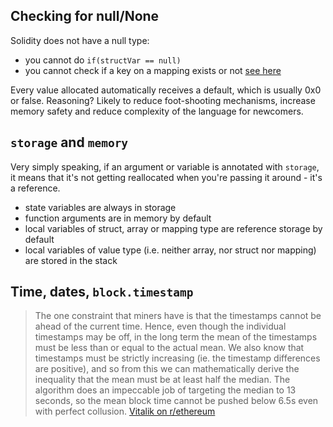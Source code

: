## Checking for null/None
Solidity does not have a null type:
 * you cannot do `if(structVar == null)`
 * you cannot check if a key on a mapping exists or not [see here](https://ethereum.stackexchange.com/questions/13021/how-can-you-figure-out-if-a-certain-key-exists-in-a-mapping-struct-defined-insi)

Every value allocated automatically receives a default, which is usually 0x0 or false. Reasoning? Likely to reduce foot-shooting mechanisms, increase memory safety and reduce complexity of the language for newcomers.

## `storage` and `memory`
Very simply speaking, if an argument or variable is annotated with `storage`, it means that it's not getting reallocated when you're passing it around - it's a reference.

 * state variables are always in storage
 * function arguments are in memory by default
 * local variables of struct, array or mapping type are reference storage by default
 * local variables of value type (i.e. neither array, nor struct nor mapping) are stored in the stack

## Time, dates, `block.timestamp`
> The one constraint that miners have is that the timestamps cannot be ahead of the current time. Hence, even though the individual timestamps may be off, in the long term the mean of the timestamps must be less than or equal to the actual mean. We also know that timestamps must be strictly increasing (ie. the timestamp differences are positive), and so from this we can mathematically derive the inequality that the mean must be at least half the median. The algorithm does an impeccable job of targeting the median to 13 seconds, so the mean block time cannot be pushed below 6.5s even with perfect collusion.
> [Vitalik on r/ethereum](https://www.reddit.com/r/ethereum/comments/3k2qvs/whats_to_stop_miners_from_lying_about_timestamps/cuudfcl/)
